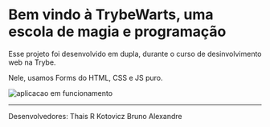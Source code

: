 # Bem vindo à TrybeWarts, uma escola de magia e programação

Esse projeto foi desenvolvido em dupla, durante o curso de desinvolvimento web na Trybe.

Nele, usamos Forms do HTML, CSS e JS puro.


![aplicacao em funcionamento](/images/aplicacao.gif)

---

Desenvolvedores:
Thais R Kotovicz
Bruno Alexandre